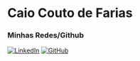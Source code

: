 # Caio Couto de Farias

### Minhas Redes/Github

[![LinkedIn](https://img.shields.io/badge/LinkedIn-0077B5?style=for-the-badge&logo=linkedin&logoColor=white)](https://www.linkedin.com/in/caio-couto-8b850716b/)
[![GitHub](https://img.shields.io/badge/GitHub-100000?style=for-the-badge&logo=github&logoColor=white)](https://github.com/CaioCoutodePrograma) 